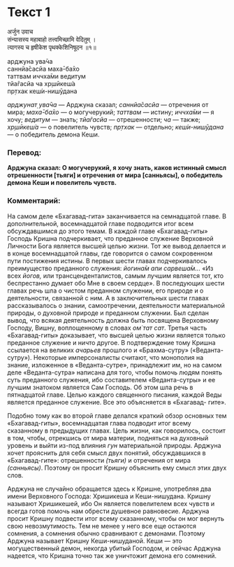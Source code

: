 # Текст 1

अर्जुन उवाच  
संन्यासस्य महाबाहो तत्त्वमिच्छामि वेदितुम् ।  
त्यागस्य च हृषीकेश पृथक्केशिनिषूदन ॥१॥

арджуна ува̄ча  
саннйа̄сасйа маха̄-ба̄хо  
таттвам иччха̄ми ведитум  
тйа̄гасйа ча хр̣шӣкеш́а  
пр̣тхак кеш́и-нишӯдана

_арджунат̣ ува̄ча_ — Арджуна сказал; _саннйа̄сасйа_ — отречения от мира; _маха̄-ба̄хо_ — о могучерукий; _таттвам_ — истину; _иччха̄ми_ — я хочу; _ведитум_ — знать; _тйа̄гасйа_ — отрешенности; _ча_ — также; _хр̣шӣкеш́а_ — о повелитель чувств; _пр̣тхак_ — отдельно; _кеш́и-нишӯдана_ — о победитель демона Кеши.

### Перевод:

**Арджуна сказал: О могучерукий, я хочу знать, каков истинный смысл отрешенности [тьяги] и отречения от мира [санньясы], о победитель демона Кеши и повелитель чувств.**

### Комментарий:

На самом деле «Бхагавад-гита» заканчивается на семнадцатой главе. В дополнительной, восемнадцатой главе подводится итог всем обсуждавшимся до этого темам. В каждой главе «Бхагавад-гиты» Господь Кришна подчеркивает, что преданное служение Верховной Личности Бога является высшей целью жизни. Тот же вывод делается и в конце восемнадцатой главы, где говорится о самом сокровенном пути постижения истины. В первых шести главах подчеркивалось преимущество преданного служения: _йогина̄м апи сарвеша̄м..._ «Из всех _йогов,_ или трансценденталистов, самым лучшим является тот, кто беспрестанно думает обо Мне в своем сердце». В последующих шести главах речь шла о чистом преданном служении, его природе и о деятельности, связанной с ним. А в заключительных шести главах рассказывалось о знании, самоотречении, деятельности материальной природы, о духовной природе и преданном служении. Был сделан вывод, что всякая деятельность должна быть посвящена Верховному Господу, Вишну, воплощенному в словах _ом̇ тат сат_. Третья часть «Бхагавад-гиты» доказывает, что высшей целью жизни является только преданное служение и ничто другое. В подтверждение тому Кришна ссылается на великих _ачарьев_ прошлого и «Брахма-сутру» («Веданта-сутру»). Некоторые имперсоналисты считают, что монополия на знание, изложенное в «Веданта-сутре», принадлежит им, но на самом деле «Веданта-сутра» написана для того, чтобы помочь людям понять суть преданного служения, ибо составителем «Веданта-сутры» и ее лучшим знатоком является Сам Господь. Об этом шла речь в пятнадцатой главе. Целью каждого священного писания, каждой Веды является преданное служение. Все это объясняется в «Бхагавад- гите».

Подобно тому как во второй главе делался краткий обзор основных тем «Бхагавад-гиты», восемнадцатая глава подводит итог всему сказанному в предыдущих главах. Цель жизни, как говорилось, состоит в том, чтобы, отрекшись от мира материи, подняться на духовный уровень и выйти из-под влияния _гун_ материальной природы. Арджуна хочет прояснить для себя смысл двух понятий, обсуждавшихся в «Бхагавад-гите»: отрешенности _(тьяги)_ и отречения от мира _(санньясы)_. Поэтому он просит Кришну объяснить ему смысл этих двух слов.

Арджуна не случайно обращается здесь к Кришне, употребляя два имени Верховного Господа: Хришикеша и Кеши-нишудана. Кришну называют Хришикешей, ибо Он является повелителем всех чувств и всегда готов помочь нам обрести душевное равновесие. Арджуна просит Кришну подвести итог всему сказанному, чтобы он мог вернуть свою невозмутимость. Тем не менее у него все еще остаются сомнения, а сомнения обычно сравнивают с демонами. Поэтому Арджуна называет Кришну Кеши-нишуданой. Кеши — это могущественный демон, некогда убитый Господом, и сейчас Арджуна надеется, что Кришна точно так же уничтожит демона его сомнений.